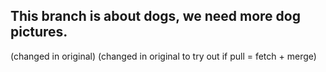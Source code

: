 ## This branch is about dogs, we need more dog pictures.
(changed in original)
(changed in original to try out if pull = fetch + merge)
